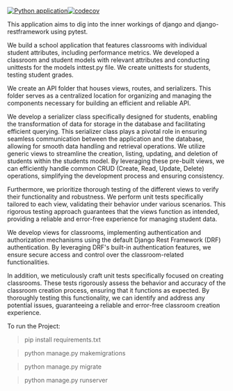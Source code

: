 [![Python application](https://github.com/okidijimmy200/Pytest-in-Django-Django-Rest-Framework/actions/workflows/build.yaml/badge.svg)](https://github.com/okidijimmy200/Pytest-in-Django-Django-Rest-Framework/actions/workflows/build.yaml)[![codecov](https://codecov.io/gh/okidijimmy200/Pytest-in-Django-Django-Rest-Framework/branch/master/graph/badge.svg?token=M0XZGCY0ZA)](https://codecov.io/gh/okidijimmy200/Pytest-in-Django-Django-Rest-Framework)


This application aims to dig into the inner workings of django and django-restframework using pytest.

We build a school application that features classrooms with individual student attributes, including performance metrics. We developed a classroom and student models with relevant attributes and conducting unittests for the models inttest.py file. We create unittests for students, testing student grades.


We create an API folder that houses views, routes, and serializers. This folder serves as a centralized location for organizing and managing the components necessary for building an efficient and reliable API.


We develop a serializer class specifically designed for students, enabling the transformation of data for storage in the database and facilitating efficient querying. This serializer class plays a pivotal role in ensuring seamless communication between the application and the database, allowing for smooth data handling and retrieval operations.
We utilize generic views to streamline the creation, listing, updating, and deletion of students within the students model. By leveraging these pre-built views, we can efficiently handle common CRUD (Create, Read, Update, Delete) operations, simplifying the development process and ensuring consistency.

Furthermore, we prioritize thorough testing of the different views to verify their functionality and robustness. We  perform unit tests specifically tailored to each view, validating their behavior under various scenarios. This rigorous testing approach guarantees that the views function as intended, providing a reliable and error-free experience for managing student data.

We develop views for classrooms, implementing authentication and authorization mechanisms using the default Django Rest Framework (DRF) authentication. By leveraging DRF's built-in authentication features, we ensure secure access and control over the classroom-related functionalities.

In addition, we meticulously craft unit tests specifically focused on creating classrooms. These tests rigorously assess the behavior and accuracy of the classroom creation process, ensuring that it functions as expected. By thoroughly testing this functionality, we can identify and address any potential issues, guaranteeing a reliable and error-free classroom creation experience.

To run the Project:
> pip install requirements.txt

>python manage.py makemigrations

>python manage.py migrate

>python manage.py runserver